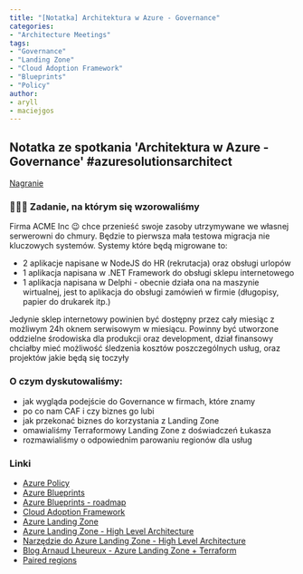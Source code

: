 ```yaml
---
title: "[Notatka] Architektura w Azure - Governance"
categories:
- "Architecture Meetings"
tags:
- "Governance"
- "Landing Zone"
- "Cloud Adoption Framework"
- "Blueprints"
- "Policy"
author:
- aryll
- maciejgos
---
```


## Notatka ze spotkania 'Architektura w Azure - Governance' #azuresolutionsarchitect

[Nagranie](https://youtu.be/buLZfbBVRW4)

### 🚀🚀🚀 Zadanie, na którym się wzorowaliśmy
Firma ACME Inc 😉 chce przenieść swoje zasoby utrzymywane we własnej serwerowni do chmury. Będzie to pierwsza mała testowa migracja nie kluczowych systemów.
Systemy które będą migrowane to:
- 2 aplikacje napisane w NodeJS do HR (rekrutacja) oraz obsługi urlopów
- 1 aplikacja napisana w .NET Framework do obsługi sklepu internetowego
- 1 aplikacja napisana w Delphi - obecnie działa ona na maszynie wirtualnej, jest to aplikacja do obsługi zamówień w firmie (długopisy, papier do drukarek itp.)

Jedynie sklep internetowy powinien być dostępny przez cały miesiąc z możliwym 24h oknem serwisowym w miesiącu.
Powinny być utworzone oddzielne środowiska dla produkcji oraz development, dział finansowy chciałby mieć możliwość śledzenia kosztów poszczególnych usług, oraz projektów jakie będą się toczyły


### O czym dyskutowaliśmy:
- jak wygląda podejście do Governance w firmach, które znamy
- po co nam CAF i czy biznes go lubi
- jak przekonać biznes do korzystania z Landing Zone
- omawialiśmy Terraformowy Landing Zone z doświadczeń Łukasza
- rozmawialiśmy o odpowiednim parowaniu regionów dla usług


### Linki
- [Azure Policy](https://docs.microsoft.com/en-us/azure/governance/policy/overview)
- [Azure Blueprints](https://docs.microsoft.com/en-us/azure/governance/blueprints/overview)
- [Azure Blueprints - roadmap](https://docs.microsoft.com/en-us/answers/questions/177308/index.html)
- [Cloud Adoption Framework](https://docs.microsoft.com/en-us/azure/cloud-adoption-framework/)
- [Azure Landing Zone](https://docs.microsoft.com/en-us/azure/cloud-adoption-framework/ready/landing-zone)
- [Azure Landing Zone - High Level Architecture](https://docs.microsoft.com/en-us/azure/cloud-adoption-framework/ready/enterprise-scale/architecture#high-level-architecture)
- [Narzędzie do Azure Landing Zone - High Level Architecture](https://github.com/Azure/caf-terraform-landingzones/blob/master/documentation/code_architecture/hierarchy.md)
- [Blog Arnaud Lheureux - Azure Landing Zone + Terraform](https://www.arnaudlheureux.io/)
- [Paired regions](https://docs.microsoft.com/en-us/azure/best-practices-availability-paired-regions)